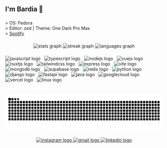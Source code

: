 <h2 align="left">I'm Bardia 🍁</h2>

###

<p align="left">> OS: Fedora  <br>> Editor: zed | Theme: One Dark Pro Max<br>> <a href="https://open.spotify.com/user/m5bwb9ytdyh34uhyoz5b314yo" target="_blank"> Spotify </a></p>

###

<div align="center">
  <img src="https://github-readme-stats.vercel.app/api?username=WoXy-Sensei&hide_title=false&hide_rank=false&show_icons=false&include_all_commits=true&count_private=true&disable_animations=false&theme=dark&locale=en&hide_border=true" height="120" alt="stats graph"  />
  <img src="https://streak-stats.demolab.com?user=WoXy-Sensei&locale=en&mode=daily&theme=dark&hide_border=true&border_radius=5" height="120" alt="streak graph"  />
  <img src="https://github-readme-stats.vercel.app/api/top-langs?username=WoXy-Sensei&locale=en&hide_title=true&layout=compact&card_width=320&langs_count=8&theme=dark&hide_border=true" height="120" alt="languages graph"  />
</div>

###

<div align="left">
  <img src="https://skillicons.dev/icons?i=js" height="38" alt="javascript logo"  />
  <img width="4" />
  <img src="https://skillicons.dev/icons?i=ts" height="38" alt="typescript logo"  />
  <img width="4" />
  <img src="https://skillicons.dev/icons?i=nodejs" height="38" alt="nodejs logo"  />
  <img width="4" />
  <img src="https://skillicons.dev/icons?i=vue" height="38" alt="vuejs logo"  />
  <img width="4" />
  <img src="https://skillicons.dev/icons?i=nuxtjs" height="38" alt="nuxtjs logo"  />
  <img width="4" />
  <img src="https://skillicons.dev/icons?i=tailwind" height="38" alt="tailwindcss logo"  />
  <img width="4" />
  <img src="https://skillicons.dev/icons?i=express" height="38" alt="express logo"  />
  <img width="4" />
  <img src="https://skillicons.dev/icons?i=vite" height="38" alt="vite logo"  />
  <img width="4" />
  <img src="https://skillicons.dev/icons?i=mongodb" height="38" alt="mongodb logo"  />
  <img width="4" />
  <img src="https://skillicons.dev/icons?i=supabase" height="38" alt="supabase logo"  />
  <img width="4" />
  <img src="https://skillicons.dev/icons?i=redis" height="38" alt="redis logo"  />
  <img width="4" />
  <img src="https://skillicons.dev/icons?i=py" height="38" alt="python logo"  />
  <img width="4" />
  <img src="https://skillicons.dev/icons?i=django" height="38" alt="django logo"  />
  <img width="4" />
  <img src="https://skillicons.dev/icons?i=fastapi" height="38" alt="fastapi logo"  />
  <img width="4" />
  <img src="https://skillicons.dev/icons?i=java" height="38" alt="java logo"  />
  <img width="4" />
  <img src="https://skillicons.dev/icons?i=gcp" height="38" alt="googlecloud logo"  />
  <img width="4" />
  <img src="https://skillicons.dev/icons?i=vercel" height="38" alt="vercel logo"  />
  <img width="4" />
  <img src="https://skillicons.dev/icons?i=linux" height="38" alt="linux logo"  />
</div>

###

<br clear="both">

<img src="https://raw.githubusercontent.com/WoXy-Sensei/WoXy-Sensei/output/snake.svg" alt="Snake animation" />

###

<div align="center">
  <a href="https://www.instagram.com/woxy.py" target="_blank">
    <img src="https://img.shields.io/static/v1?message=Instagram&logo=instagram&label=&color=E4385F&logoColor=white&labelColor=&style=for-the-badge" height="35" alt="instagram logo"  />
  </a>
  <a href="mailto:bardiaramez@gmail.com" target="_blank">
    <img src="https://img.shields.io/static/v1?message=Gmail&logo=gmail&label=&color=D14834&logoColor=white&labelColor=&style=for-the-badge" height="35" alt="gmail logo"  />
  </a>
  <a href="https://www.linkedin.com/in/bardia-ramez/" target="_blank">
    <img src="https://img.shields.io/static/v1?message=LinkedIn&logo=linkedin&label=&color=0077B5&logoColor=white&labelColor=&style=for-the-badge" height="35" alt="linkedin logo"  />
  </a>
</div>

###

